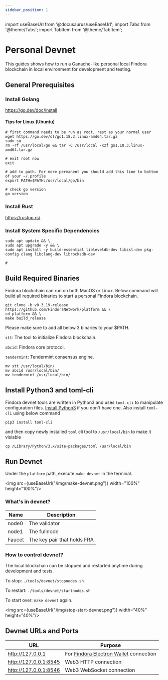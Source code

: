 ```yaml
---
sidebar_position: 1
---
```


import useBaseUrl from '@docusaurus/useBaseUrl';
import Tabs from '@theme/Tabs';
import TabItem from '@theme/TabItem';

# Personal Devnet

This guides shows how to run a Ganache-like personal local Findora blockchain in local environment for development and testing.

## General Prerequisites

### Install Golang
https://go.dev/doc/install

#### Tips for Linux (Ubuntu)
```
# first command needs to be run as root, rest as your normal user
wget https://go.dev/dl/go1.18.3.linux-amd64.tar.gz
sudo su
rm -rf /usr/local/go && tar -C /usr/local -xzf go1.18.3.linux-amd64.tar.gz

# exit root now
exit

# add to path. For more permanent you should add this line to bottom of your ~/.profile
export PATH=$PATH:/usr/local/go/bin

# check go version
go version
```

### Install Rust
https://rustup.rs/


### Install System Specific Dependencies

<Tabs>
  <TabItem value="Ubuntu" label="Ubuntu" default>

```
sudo apt update && \
sudo apt upgrade -y && \
sudo apt install -y build-essential libleveldb-dev libssl-dev pkg-config clang libclang-dev librocksdb-dev
```

  </TabItem>
  <TabItem value="Mac" label="Mac">

```
#
```

  </TabItem>
</Tabs>


## Build Required Binaries

Findora blockchain can run on both MacOS or Linux. Below command will build all required binaries to start a personal Findora blockchain. 

```
git clone -b v0.3.19-release https://github.com/FindoraNetwork/platform && \
cd platform && \
make build_release
```

Please make sure to add all below 3 binaries to your $PATH.

`stt`: The tool to initialize Findora blockchain.

`abcid`: Findora core protocol.

`tendermint`: Tendermint consensus engine.

```
mv stt /usr/local/bin/
mv abcid /usr/local/bin/
mv tendermint /usr/local/bin/

```


## Install Python3 and toml-cli

Findora devnet tools are written in Python3 and uses `toml-cli` to manipulate configuration files. [Install Python3](https://www.python.org/downloads/) if you don't have one. Also install `toml-cli` using below command
```
pip3 install toml-cli
```
and then copy newly installed `toml` cli tool to `/usr/local/bin` to make it visiable
```
cp /Library/Python/3.x/site-packages/toml /usr/local/bin
```


## Run Devnet

Under the `platform` path, execute `make devnet` in the terminal.

<img src={useBaseUrl("/img/make-devnet.png")} width="100%" height="100%"/>

### What's in devnet?

Name | Description
--- | ---
node0 | The validator
node1 | The fullnode
Faucet | The key pair that holds FRA

### How to control devnet?
The local blockchain can be stopped and restarted anytime during development and tests.

To stop: `./tools/devnet/stopnodes.sh`

To restart: `./tools/devnet/startnodes.sh`

To start over: `make devnet` again.

<img src={useBaseUrl("/img/stop-start-devnet.png")} width="40%" height="40%"/>


## Devnet URLs and Ports

URL | Purpose
--- | ---
http://127.0.0.1 | For [Findora Electron Wallet](https://wallet.findora.org/) connection
http://127.0.0.1:8545 | Web3 HTTP connection
http://127.0.0.1:8546 | Web3 WebSocket connection
